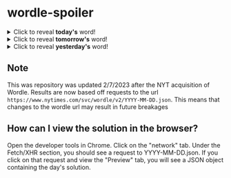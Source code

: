 # wordle-spoiler

<details>
  <summary>Click to reveal <b>today's</b> word!</summary>
  <br>
  <b> overt </b>
</details>

<details>
  <summary>Click to reveal <b>tomorrow's</b> word!</summary>
  <br>
  <b> intro </b>
</details>

<details>
  <summary>Click to reveal <b>yesterday's</b> word!</summary>
  <br>
  <b> rover </b>
</details>

## Note
This was repository was updated 2/7/2023 after the NYT acquisition of Wordle. Results are now based off requests to the url `https://www.nytimes.com/svc/wordle/v2/YYYY-MM-DD.json`. This means that changes to the wordle url may result in future breakages

## How can I view the solution in the browser?
Open the developer tools in Chrome. Click on the "network" tab. Under the Fetch/XHR section, you should see a request to YYYY-MM-DD.json. If you click on that request and view the "Preview" tab, you will see a JSON object containing the day's solution.
